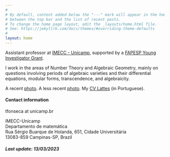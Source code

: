 ```yaml
---
#
# By default, content added below the "---" mark will appear in the home page
# between the top bar and the list of recent posts.
# To change the home page layout, edit the _layouts/home.html file.
# See: https://jekyllrb.com/docs/themes/#overriding-theme-defaults
#
layout: home
---
```



Assistant professor at <a href="https://www.ime.unicamp.br/en">IMECC - Unicamp</a>, supported by a <a href="https://bv.fapesp.br/en/auxilios/108313/periods-and-algebraicity/">FAPESP Young Investigator Grant</a>. 

I work in the areas of Number Theory and Algebraic Geometry, mainly on questions involving periods of algebraic varieties and their differential equations, modular forms, transcendence, and algebraicity.

A recent <a href="assets/pictures/dieppe.jpg">photo</a>. A less recent <a href="assets/pictures/diploma.png">photo</a>. My <a href="http://lattes.cnpq.br/6649828487224147">CV Lattes</a> (in Portuguese).

<h4>
	Contact information
</h4>

<p>
	<span id="mail">tfonseca at unicamp.br</span>
</p> 

IMECC-Unicamp <br>
Departamento de matemática <br>
Rua Sérgio Buarque de Holanda, 651, Cidade Universitária <br>
13083-859 Campinas-SP, Brazil <br>

<h5>
	Last update: 13/03/2023
</h5>
